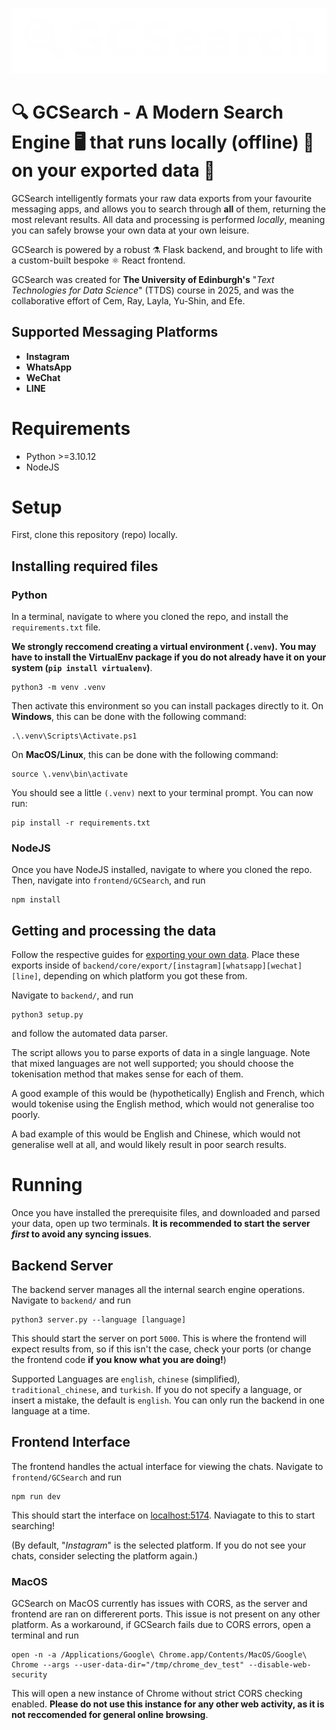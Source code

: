 ![](https://github.com/cem-yilmaz/GCSearch/blob/cems-features/frontend/GCSearch/public/assets/GCSearch%20Logo%20(white).cropped.png)
# 🔍 GCSearch - A Modern Search Engine 🖥️ that runs locally (offline) 🔌 on your exported data 💾
GCSearch intelligently formats your raw data exports from your favourite messaging apps, and allows you to search through **all** of them, returning the most relevant results. All data and processing is performed _locally_, meaning you can safely browse your own data at your own leisure.

GCSearch is powered by a robust ⚗️ Flask backend, and brought to life with a custom-built bespoke ⚛️ React frontend.

GCSearch was created for **The University of Edinburgh's** "_Text Technologies for Data Science_" (TTDS) course in 2025, and was the collaborative effort of Cem, Ray, Layla, Yu-Shin, and Efe.
## Supported Messaging Platforms
- **Instagram**
- **WhatsApp**
- **WeChat**
- **LINE**
# Requirements
- Python >=3.10.12
- NodeJS
# Setup
First, clone this repository (repo) locally.
## Installing required files
### Python
In a terminal, navigate to where you cloned the repo, and install the `requirements.txt` file.

**We strongly reccomend creating a virtual environment (`.venv`). You may have to install the VirtualEnv package if you do not already have it on your system (`pip install virtualenv`)**.
```
python3 -m venv .venv
```
Then activate this environment so you can install packages directly to it.
On **Windows**, this can be done with the following command:
```
.\.venv\Scripts\Activate.ps1
```
On **MacOS/Linux**, this can be done with the following command:
```
source \.venv\bin\activate
```

You should see a little `(.venv)` next to your terminal prompt. You can now run:
```
pip install -r requirements.txt
```
### NodeJS
Once you have NodeJS installed, navigate to where you cloned the repo. Then, navigate into `frontend/GCSearch`, and run 
```
npm install
```
## Getting and processing the data
Follow the respective guides for [exporting your own data](https://github.com/cem-yilmaz/GCSearch/wiki#how-to-export-your-data-from-the-supported-apps).
Place these exports inside of `backend/core/export/[instagram][whatsapp][wechat][line]`, depending on which platform you got these from.

Navigate to `backend/`, and run
```
python3 setup.py
```
and follow the automated data parser.


The script allows you to parse exports of data in a single language. Note that mixed languages are not well supported; you should choose the tokenisation method that makes sense for each of them.

A good example of this would be (hypothetically) English and French, which would tokenise using the English method, which would not generalise too poorly.

A bad example of this would be English and Chinese, which would not generalise well at all, and would likely result in poor search results.
# Running
Once you have installed the prerequisite files, and downloaded and parsed your data, open up two terminals.
**It is recommended to start the server _first_ to avoid any syncing issues**.
## Backend Server
The backend server manages all the internal search engine operations. Navigate to `backend/` and run
```
python3 server.py --language [language]
```
This should start the server on port `5000`. This is where the frontend will expect results from, so if this isn't the case, check your ports (or change the frontend code **if you know what you are doing!**)

Supported Languages are `english`, `chinese` (simplified), `traditional_chinese`, and `turkish`. If you do not specify a language, or insert a mistake, the default is `english`. You can only run the backend in one language at a time.
## Frontend Interface
The frontend handles the actual interface for viewing the chats. Navigate to `frontend/GCSearch` and run
```
npm run dev
```
This should start the interface on [localhost:5174](http://localhost:5174/). Naviagate to this to start searching!

(By default, "_Instagram_" is the selected platform. If you do not see your chats, consider selecting the platform again.)
### MacOS
GCSearch on MacOS currently has issues with CORS, as the server and frontend are ran on differerent ports. This issue is not present on any other platform. As a workaround, if GCSearch fails due to CORS errors, open a terminal and run
```
open -n -a /Applications/Google\ Chrome.app/Contents/MacOS/Google\ Chrome --args --user-data-dir="/tmp/chrome_dev_test" --disable-web-security
```
This will open a new instance of Chrome without strict CORS checking enabled. **Please do not use this instance for any other web activity, as it is not reccomended for general online browsing**.